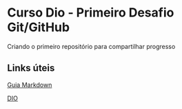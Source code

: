 # Curso Dio - Primeiro Desafio Git/GitHub
Criando o primeiro repositório para compartilhar progresso

## Links úteis

[Guia Markdown](https://www.markdownguide.org/basic-syntax/)

[DIO](https://www.dio.me/)


